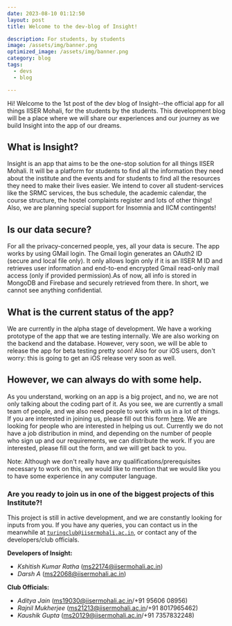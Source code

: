 ```yaml
---
date: 2023-08-10 01:12:50
layout: post
title: Welcome to the dev-blog of Insight!

description: For students, by students
image: /assets/img/banner.png
optimized_image: /assets/img/banner.png
category: blog
tags:
  - devs
  - blog

---
```

Hi! Welcome to the 1st post of the dev blog of Insight--the official app for all things IISER Mohali, for the students by the students. This development blog will be a place where we will share our experiences and our journey as we build Insight into the app of our dreams.  

## What is Insight?

Insight is an app that aims to be the one-stop solution for all things IISER Mohali. It will be a platform for students to find all the information they need about the institute and the events and for students to find all the resources they need to make their lives easier. We intend to cover all student-services like the SRMC services, the bus schedule, the academic calendar, the course structure, the hostel complaints register and lots of other things! Also, we are planning special support for Insomnia and IICM contingents!

## Is our data secure?

For all the privacy-concerned people, yes, all your data is secure. The app works by using GMail login. The Gmail login generates an OAuth2 ID (secure and local file only). It only allows login only if it is an IISER M ID and retrieves user information and end-to-end encrypted Gmail read-only mail access (only if provided permission).As of now, all info is stored in MongoDB and Firebase and securely retrieved from there. In short, we cannot see anything confidential.

## What is the current status of the app?

We are currently in the alpha stage of development. We have a working prototype of the app that we are testing internally. We are also working on the backend and the database. However, very soon, we will be able to release the app for beta testing pretty soon! Also for our iOS users, don't worry: this is going to get an iOS release very soon as well.

## However, we can always do with some help.
 
As you understand, working on an app is a big project, and no, we are not only talking about the coding part of it. As you see, we are currently a small team of people, and we also need people to work with us in a lot of things. If you are interested in joining us, please fill out this form [here](https://forms.gle/ACnYDNXeiezsLymK7). We are looking for people who are interested in helping us out. Currently we do not have a job distribution in mind, and depending on the number of people who sign up and our requirements, we can distribute the work. If you are interested, please fill out the form, and we will get back to you. 

Note: Although we don't really have any qualifications/prerequisites necessary to work on this, we would like to mention that we would like you to have some experience in any computer language. 

### Are you ready to join us in one of the biggest projects of this Institute?!


This project is still in active development, and we are constantly looking for inputs from you. If you have any queries, you can contact us in the meanwhile at <a href="mailto:turingclub@iisermohali.ac.in">`turingclub@iisermohali.ac.in`</a>, or contact any of the developers/club officials.

**Developers of Insight:**

* *Kshitish Kumar Ratha* (ms22174@iisermohali.ac.in)
* *Darsh A* (ms22068@iisermohali.ac.in)

**Club Officials:**

* *Aditya Jain* (ms19030@iisermohali.ac.in/+91 95606 08956)
* *Rajnil Mukherjee* (ms21213@iisermohali.ac.in/+91 8017965462)
* *Kaushik Gupta* (ms20129@iisermohali.ac.in/+91 7357832248)
